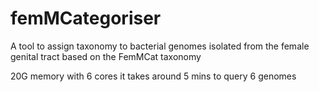 # femMCategoriser
A tool to assign taxonomy to bacterial genomes isolated from the female genital tract based on the FemMCat taxonomy

20G memory with 6 cores it takes around 5 mins to query 6 genomes

